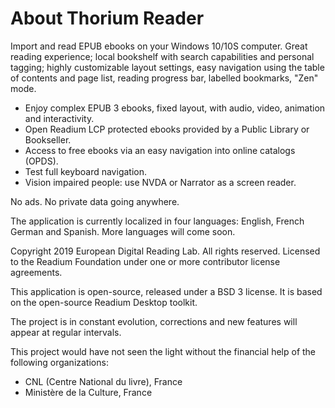 About Thorium Reader
=======================

Import and read EPUB ebooks on your Windows 10/10S computer. Great reading experience; local bookshelf with search capabilities and personal
tagging; highly customizable layout settings, easy navigation using the table of contents and page list, reading progress bar, labelled bookmarks, "Zen" mode.

* Enjoy complex EPUB 3 ebooks, fixed layout, with audio, video, animation and interactivity.
* Open Readium LCP protected ebooks provided by a Public Library or Bookseller.
* Access to free ebooks via an easy navigation into online catalogs (OPDS).
* Test full keyboard navigation.
* Vision impaired people: use NVDA or Narrator as a screen reader.

No ads. No private data going anywhere.

The application is currently localized in four languages: English, French German and Spanish. More languages will come soon.

Copyright 2019 European Digital Reading Lab. All rights reserved.
Licensed to the Readium Foundation under one or more contributor license agreements.

This application is open-source, released under a BSD 3 license. It is based on the open-source Readium Desktop toolkit.

The project is in constant evolution, corrections and new features will appear at regular intervals.

This project would have not seen the light without the financial help of the following organizations:
- CNL (Centre National du livre), France
- Ministère de la Culture, France

